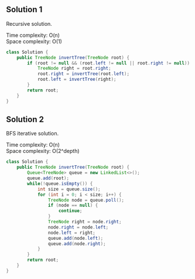 ## Solution 1

Recursive solution.

Time complexity: O(n)  
Space complexity: O(1)  

```java
class Solution {
    public TreeNode invertTree(TreeNode root) {
        if (root != null && (root.left != null || root.right != null)) {
            TreeNode right = root.right;
            root.right = invertTree(root.left);
            root.left = invertTree(right); 
        }
        return root;
    }
}
```

## Solution 2

BFS iterative solution.

Time complexity: O(n)  
Space complexity: O(2^depth)  

```java
class Solution {
    public TreeNode invertTree(TreeNode root) {
        Queue<TreeNode> queue = new LinkedList<>();
        queue.add(root);
        while(!queue.isEmpty()) {
            int size = queue.size();
            for (int i = 0; i < size; i++) {
                TreeNode node = queue.poll();
                if (node == null) {
                    continue;
                }
                TreeNode right = node.right;
                node.right = node.left;
                node.left = right;
                queue.add(node.left);
                queue.add(node.right);
            }
        }
        return root;
    }
}
```